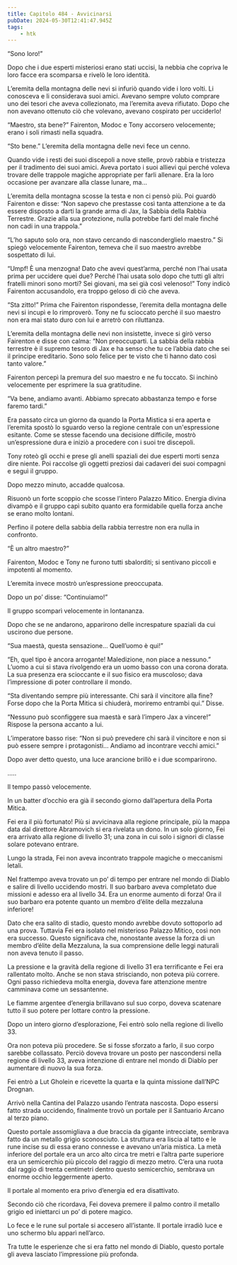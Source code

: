 ```yaml
---
title: Capitolo 484 - Avvicinarsi
pubDate: 2024-05-30T12:41:47.945Z
tags:
    - htk
---
```


“Sono loro!”

Dopo che i due esperti misteriosi erano stati uccisi, la nebbia che copriva le loro facce era scomparsa e rivelò le loro identità.

L’eremita della montagna delle nevi si infuriò quando vide i loro volti. Li conosceva e li considerava suoi amici. Avevano sempre voluto comprare uno dei tesori che aveva collezionato, ma l’eremita aveva rifiutato. Dopo che non avevano ottenuto ciò che volevano, avevano cospirato per ucciderlo!

“Maestro, sta bene?” Fairenton, Modoc e Tony accorsero velocemente; erano i soli rimasti nella squadra.

“Sto bene.” L’eremita della montagna delle nevi fece un cenno.

Quando vide i resti dei suoi discepoli a nove stelle, provò rabbia e tristezza per il tradimento dei suoi amici. Aveva portato i suoi allievi qui perché voleva trovare delle trappole magiche appropriate per farli allenare. Era la loro occasione per avanzare alla classe lunare, ma…

L’eremita della montagna scosse la testa e non ci pensò più. Poi guardò Fairenton e disse: “Non sapevo che prestasse così tanta attenzione a te da essere disposto a darti la grande arma di Jax, la Sabbia della Rabbia Terrestre. Grazie alla sua protezione, nulla potrebbe farti del male finché non cadi in una trappola.”

“L’ho saputo solo ora, non stavo cercando di nasconderglielo maestro.” Si spiegò velocemente Fairenton, temeva che il suo maestro avrebbe sospettato di lui.

“Umpf! È una menzogna! Dato che avevi quest’arma, perché non l’hai usata prima per uccidere quei due? Perché l’hai usata solo dopo che tutti gli altri fratelli minori sono morti? Sei giovani, ma sei già così velenoso!” Tony indicò Fairenton accusandolo, era troppo geloso di ciò che aveva.

“Sta zitto!” Prima che Fairenton rispondesse, l’eremita della montagna delle nevi si incupì e lo rimproverò. Tony ne fu scioccato perché il suo maestro non era mai stato duro con lui e arretrò con riluttanza.

L’eremita della montagna delle nevi non insistette, invece si girò verso Fairenton e disse con calma: “Non preoccuparti. La sabbia della rabbia terrestre è il supremo tesoro di Jax e ha senso che tu ce l’abbia dato che sei il principe ereditario. Sono solo felice per te visto che ti hanno dato così tanto valore.”

Fairenton percepì la premura del suo maestro e ne fu toccato. Si inchinò velocemente per esprimere la sua gratitudine.

“Va bene, andiamo avanti. Abbiamo sprecato abbastanza tempo e forse faremo tardi.”

Era passato circa un giorno da quando la Porta Mistica si era aperta e l’eremita spostò lo sguardo verso la regione centrale con un'espressione esitante. Come se stesse facendo una decisione difficile, mostrò un’espressione dura e iniziò a procedere con i suoi tre discepoli.

Tony roteò gli occhi e prese gli anelli spaziali dei due esperti morti senza dire niente. Poi raccolse gli oggetti preziosi dai cadaveri dei suoi compagni e seguì il gruppo.

Dopo mezzo minuto, accadde qualcosa.

Risuonò un forte scoppio che scosse l’intero Palazzo Mitico. Energia divina divampò e il gruppo capì subito quanto era formidabile quella forza anche se erano molto lontani.

Perfino il potere della sabbia della rabbia terrestre non era nulla in confronto.

“È un altro maestro?”

Fairenton, Modoc e Tony ne furono tutti sbalorditi; si sentivano piccoli e impotenti al momento.

L’eremita invece mostrò un’espressione preoccupata.

Dopo un po’ disse: “Continuiamo!”

Il gruppo scomparì velocemente in lontananza.

Dopo che se ne andarono, apparirono delle increspature spaziali da cui uscirono due persone.

“Sua maestà, questa sensazione… Quell’uomo è qui!”

“Eh, quel tipo è ancora arrogante! Maledizione, non piace a nessuno.” L’uomo a cui si stava rivolgendo era un uomo basso con una corona dorata. La sua presenza era scioccante e il suo fisico era muscoloso; dava l’impressione di poter controllare il mondo.

“Sta diventando sempre più interessante. Chi sarà il vincitore alla fine? Forse dopo che la Porta Mitica si chiuderà, moriremo entrambi qui.” Disse.

“Nessuno può sconfiggere sua maestà e sarà l’impero Jax a vincere!” Rispose la persona accanto a lui.

L’imperatore basso rise: “Non si può prevedere chi sarà il vincitore e non si può essere sempre i protagonisti… Andiamo ad incontrare vecchi amici.”

Dopo aver detto questo, una luce arancione brillò e i due scomparirono.

…..

Il tempo passò velocemente.

In un batter d’occhio era già il secondo giorno dall’apertura della Porta Mitica.

Fei era il più fortunato! Più si avvicinava alla regione principale, più la mappa data dal direttore Abramovich si era rivelata un dono. In un solo giorno, Fei era arrivato alla regione di livello 31; una zona in cui solo i signori di classe solare potevano entrare.

Lungo la strada, Fei non aveva incontrato trappole magiche o meccanismi letali.

Nel frattempo aveva trovato un po’ di tempo per entrare nel mondo di Diablo e salire di livello uccidendo mostri. Il suo barbaro aveva completato due missioni e adesso era al livello 34. Era un enorme aumento di forza! Ora il suo barbaro era potente quanto un membro d’élite della mezzaluna inferiore!

Dato che era salito di stadio, questo mondo avrebbe dovuto sottoporlo ad una prova. Tuttavia Fei era isolato nel misterioso Palazzo Mitico, così non era successo. Questo significava che, nonostante avesse la forza di un membro d’élite della Mezzaluna, la sua comprensione delle leggi naturali non aveva tenuto il passo.

La pressione e la gravità della regione di livello 31 era terrificante e Fei era rallentato molto. Anche se non stava strisciando, non poteva più correre. Ogni passo richiedeva molta energia, doveva fare attenzione mentre camminava come un sessantenne.

Le fiamme argentee d’energia brillavano sul suo corpo, doveva scatenare tutto il suo potere per lottare contro la pressione.

Dopo un intero giorno d’esplorazione, Fei entrò solo nella regione di livello 33.

Ora non poteva più procedere. Se si fosse sforzato a farlo, il suo corpo sarebbe collassato. Perciò doveva trovare un posto per nascondersi nella regione di livello 33, aveva intenzione di entrare nel mondo di Diablo per aumentare di nuovo la sua forza.

Fei entrò a Lut Gholein e ricevette la quarta e la quinta missione dall’NPC Drognan.

Arrivò nella Cantina del Palazzo usando l’entrata nascosta. Dopo essersi fatto strada uccidendo, finalmente trovò un portale per il Santuario Arcano al terzo piano.

Questo portale assomigliava a due braccia da gigante intrecciate, sembrava fatto da un metallo grigio sconosciuto. La struttura era liscia al tatto e le rune incise su di essa erano connesse e avevano un’aria mistica. La metà inferiore del portale era un arco alto circa tre metri e l’altra parte superiore era un semicerchio più piccolo del raggio di mezzo metro. C’era una ruota dal raggio di trenta centimetri dentro questo semicerchio, sembrava un enorme occhio leggermente aperto.

Il portale al momento era privo d’energia ed era disattivato.

Secondo ciò che ricordava, Fei doveva premere il palmo contro il metallo grigio ed iniettarci un po’ di potere magico.

Lo fece e le rune sul portale si accesero all’istante. Il portale irradiò luce e uno schermo blu apparì nell’arco.

Tra tutte le esperienze che si era fatto nel mondo di Diablo, questo portale gli aveva lasciato l’impressione più profonda.



